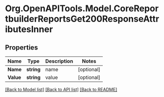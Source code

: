 # Org.OpenAPITools.Model.CoreReportbuilderReportsGet200ResponseAttributesInner

## Properties

Name | Type | Description | Notes
------------ | ------------- | ------------- | -------------
**Name** | **string** | name | [optional] 
**Value** | **string** | value | [optional] 

[[Back to Model list]](../README.md#documentation-for-models) [[Back to API list]](../README.md#documentation-for-api-endpoints) [[Back to README]](../README.md)

